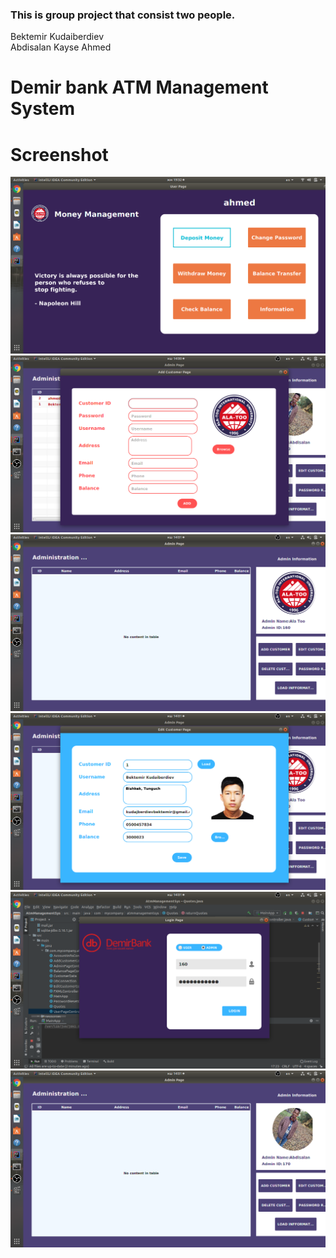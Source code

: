 ### This is group project that consist two people.

 Bektemir Kudaiberdiev <br/>
Abdisalan Kayse Ahmed

#  Demir bank ATM Management System
 
 

# Screenshot

![](screens/Screenshot%20from%202020-12-18%2019-32-13.png)   
![](screens/Screenshot%20from%202020-12-19%2014-00-52.png)   
![](screens/Screenshot%20from%202020-12-19%2014-01-20.png)   
![](screens/Screenshot%20from%202020-12-19%2014-01-29.png)   
![](screens/Screenshot%20from%202020-12-19%2014-01-40.png)   
![](screens/Screenshot%20from%202020-12-19%2014-01-53.png)   


